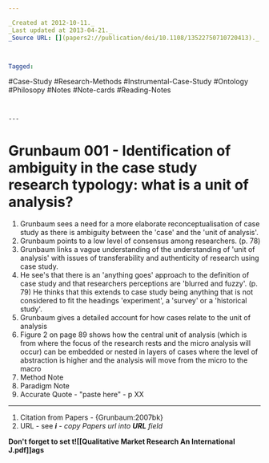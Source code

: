 ```yaml
---

_Created at 2012-10-11._
_Last updated at 2013-04-21._
_Source URL: [](papers2://publication/doi/10.1108/13522750710720413)._



Tagged: 
```
#Case-Study #Research-Methods #Instrumental-Case-Study #Ontology #Philosopy #Notes #Note-cards #Reading-Notes
```


---
```


# Grunbaum 001 - Identification of ambiguity in the case study research typology: what is a unit of analysis?


1.  Grunbaum sees a need for a more elaborate reconceptualisation of case study as there is ambiguity between the 'case' and the 'unit of analysis'.
2.  Grunbaum points to a low level of consensus among researchers. (p. 78)
3.  Grunbaum links a vague understanding of the understanding of 'unit of analysis' with issues of transferability and authenticity of research using case study.
4.  He see's that there is an 'anything goes' approach to the definition of case study and that researchers perceptions are 'blurred and fuzzy'. (p. 79) He thinks that this extends to case study being anything that is not considered to fit the headings 'experiment', a 'survey' or a 'historical study'.
5.  Grunbaum gives a detailed account for how cases relate to the unit of analysis
6.  Figure 2 on page 89 shows how the central unit of analysis (which is from where the focus of the research rests and the micro analysis will occur) can be embedded or nested in layers of cases where the level of abstraction is higher and the analysis will move from the micro to the macro
7.  Method Note
8.  Paradigm Note
9.  Accurate Quote - "paste here" - p XX
    

* * *

1.  Citation from Papers - {Grunbaum:2007bk}
2.  URL - see _**i** - copy Papers url into **URL** field_

**Don't forget to set t![[Qualitative Market Research An International J.pdf]]ags**

